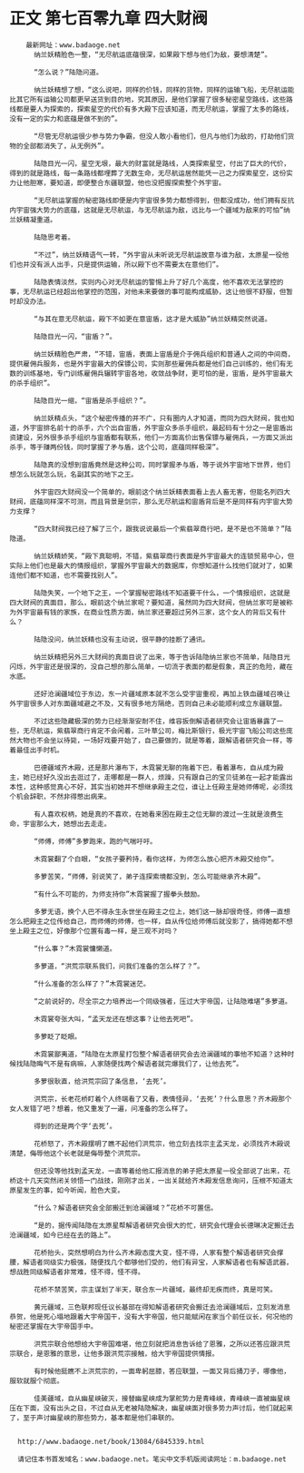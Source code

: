 # 正文 第七百零九章 四大财阀
        最新网址：www.badaoge.net
          纳兰妖精脸色一整，“无尽航运底蕴很深，如果殿下想与他们为敌，要想清楚”。
      
          “怎么说？”陆隐问道。
      
          纳兰妖精想了想，“这么说吧，同样的价钱，同样的货物，同样的运输飞船，无尽航运能比其它所有运输公司都更早送货到目的地，究其原因，是他们掌握了很多秘密星空路线，这些路线都是要人为探索的，探索星空的代价有多大殿下应该知道，而无尽航运，掌握了太多的路线，没有一定的实力和底蕴是做不到的”。
      
          “尽管无尽航运很少参与势力争霸，但没人敢小看他们，但凡与他们为敌的，打劫他们货物的全部都消失了，从无例外”。
      
          陆隐目光一闪，星空无垠，最大的财富就是路线，人类探索星空，付出了巨大的代价，得到的就是路线，每一条路线都埋葬了无数生命，无尽航运居然能凭一己之力探索星空，这份实力让他胆寒，要知道，即便整合东疆联盟，他也没把握探索整个外宇宙。
      
          “无尽航运掌握的秘密路线即便是内宇宙很多势力都想得到，但都没成功，他们拥有反抗内宇宙强大势力的底蕴，这就是无尽航运，与无尽航运为敌，远比与一个疆域为敌来的可怕”纳兰妖精凝重道。
      
          陆隐思考着。
      
          “不过”，纳兰妖精语气一转，“外宇宙从未听说无尽航运故意与谁为敌，太原星一役他们也并没有派人出手，只是提供运输，所以殿下也不需要太在意他们”。
      
          陆隐表情淡然，实则内心对无尽航运的警惕上升了好几个高度，他不喜欢无法掌控的事，无尽航运已经超出他掌控的范围，对他未来要做的事可能构成威胁，这让他很不舒服，但暂时却没办法。
      
          “与其在意无尽航运，殿下不如更在意宙盾，这才是大威胁”纳兰妖精突然说道。
      
          陆隐目光一闪，“宙盾？”。
      
          纳兰妖精脸色严肃，“不错，宙盾，表面上宙盾是介于佣兵组织和普通人之间的中间商，提供雇佣兵服务，也是外宇宙最大的保镖公司，实则那些雇佣兵都是他们自己训练的，他们有无数的训练基地，专门训练雇佣兵辗转宇宙各地，收敛战争财，更可怕的是，宙盾，是外宇宙最大的杀手组织”。
      
          陆隐目光一缩，“宙盾是杀手组织？”。
      
          纳兰妖精点头，“这个秘密传播的并不广，只有圈内人才知道，而同为四大财阀，我也知道，外宇宙排名前十的杀手，六个出自宙盾，外宇宙众多杀手组织，最起码有十分之一是宙盾出资建设，另外很多杀手组织与宙盾都有联系，他们一方面高价出售保镖与雇佣兵，一方面又派出杀手，等于赚两份钱，同时掌握了矛与盾，这个公司，底蕴同样极深”。
      
          陆隐真的没想到宙盾竟然是这种公司，同时掌握矛与盾，等于说外宇宙地下世界，他们想怎么玩就怎么玩，名副其实的地下之王。
      
          外宇宙四大财阀没一个简单的，眼前这个纳兰妖精表面看上去人畜无害，但能名列四大财阀，底蕴同样深不可测，而且背景是剑宗，那么无尽航运和宙盾背后是不是同样有内宇宙大势力支撑？
      
          “四大财阀我已经了解了三个，跟我说说最后一个紫翡翠商行吧，是不是也不简单？”陆隐道。
      
          纳兰妖精娇笑，“殿下真聪明，不错，紫翡翠商行表面是外宇宙最大的连锁贸易中心，但实际上他们也是最大的情报组织，掌握外宇宙最大的数据库，你想知道什么找他们就对了，如果连他们都不知道，也不需要找别人”。
      
          陆隐失笑，一个地下之王，一个掌握秘密路线不知道要干什么，一个情报组织，这就是四大财阀的真面目，那么，眼前这个纳兰家呢？要知道，虽然同为四大财阀，但纳兰家可是被称为外宇宙最有钱的家族，在商业性质方面，纳兰家还要超过另外三家，这个女人的背后又有什么？
      
          陆隐没问，纳兰妖精也没有主动说，很平静的挂断了通讯。
      
          纳兰妖精把另外三大财阀的真面目说了出来，等于告诉陆隐纳兰家也不简单，陆隐目光闪烁，外宇宙还是很深的，没自己想的那么简单，一切流于表面的都是假象，真正的危险，藏在水底。
      
          还好沧澜疆域位于东边，东一片疆域原本就不怎么受宇宙重视，再加上铁血疆域召唤让外宇宙很多人对东面疆域避之不及，又有很多地方隔绝，否则自己未必能顺利成立东疆联盟。
      
          不过这些隐藏极深的势力已经渐渐安耐不住，维容扳倒解语者研究会让宙盾暴露了一些，无尽航运，紫翡翠商行肯定不会闲着，三叶草公司，梅比斯银行，极光宇宙飞船公司这些庞然大物也不会坐以待毙，一场好戏要开始了，自己要做的，就是等着，跟解语者研究会一样，等着最佳出手时机。
      
          巴德疆域齐木殿，还是那片瀑布下，木霓裳无聊的拖着下巴，看着瀑布，自从成为殿主，她已经好久没出去逛过了，走哪都是一群人，烦躁，只有跟自己的宝贝徒弟在一起才能露出本性，这种感觉真心不好，其实当初她并不想继承殿主之位，谁让上任殿主是她师傅呢，必须找个机会辞职，不然非得憋出病来。
      
          有人喜欢权柄，她是真的不喜欢，在她看来困在殿主之位无聊的渡过一生就是浪费生命，宇宙那么大，她想出去走走。
      
          “师傅，师傅”多萝跑来，跑的气喘吁吁。
      
          木霓裳翻了个白眼，“女孩子要矜持，看你这样，为师怎么放心把齐木殿交给你”。
      
          多萝苦笑，“师傅，别说笑了，弟子连探索境都没到，怎么可能继承齐木殿”。
      
          “有什么不可能的，为师支持你”木霓裳握了握拳头鼓励。
      
          多萝无语，换个人巴不得永生永世坐在殿主之位上，她们这一脉却很奇怪，师傅一直想怎么把殿主之位传给自己，而师傅的师傅，也一样，自从传位给师傅后就没影了，搞得她都不想坐上殿主之位，好像那个位置有毒一样，是三观不对吗？
      
          “什么事？”木霓裳慵懒道。
      
          多萝道，“洪荒宗联系我们，问我们准备的怎么样了？”。
      
          “什么准备的怎么样了？”木霓裳迷茫。
      
          “之前说好的，尽全宗之力培养出一个同级强者，压过大宇帝国，让陆隐难堪”多萝道。
      
          木霓裳夸张大叫，“孟天龙还在想这事？让他去死吧”。
      
          多萝眨了眨眼。
      
          木霓裳鄙夷道，“陆隐在太原星打包整个解语者研究会去沧澜疆域的事他不知道？这种时候找陆隐晦气不是有病嘛，人家随便找两个解语者就完爆我们了，让他去死”。
      
          多萝很耿直，给洪荒宗回了条信息，‘去死’。
      
          洪荒宗，长老花桥盯着个人终端看了又看，表情怪异，‘去死’？什么意思？齐木殿那个女人发错了吧？想着，他又重发了一遍，问准备的怎么样了。
      
          得到的还是两个字‘去死’。
      
          花桥怒了，齐木殿摆明了瞧不起他们洪荒宗，他立刻去找宗主孟天龙，必须找齐木殿说清楚，侮辱他这个长老就是侮辱整个洪荒宗。
      
          但还没等他找到孟天龙，一直等着给他汇报消息的弟子把太原星一役全部说了出来，花桥这十几天突然闭关领悟一门战技，刚刚才出关，一出关就给齐木殿发信息询问，压根不知道太原星发生的事，如今听闻，脸色大变。
      
          “什么？解语者研究会全部搬迁到沧澜疆域？”花桥不可置信。
      
          “是的，据传闻陆隐在太原星帮解语者研究会很大的忙，研究会代理会长德琳决定搬迁去沧澜疆域，如今已经在去的路上”。
      
          花桥抬头，突然想明白为什么齐木殿态度大变，怪不得，人家有整个解语者研究会撑腰，解语者同级实力极强，随便找几个都够他们受的，他们有异宝，人家解语者也有解语武器，想战胜同级解语者非常难，怪不得，怪不得。
      
          花桥不禁苦笑，宗主谋划了半天，联合东一片疆域，最终却无疾而终，真是可笑。
      
          黄元疆域，三色联邦现任议长基部在得知解语者研究会搬迁去沧澜疆域后，立刻发消息恭贺，他是死心塌地跟着大宇帝国干，没有大宇帝国，他只能赋闲在家当个前任议长，何况他的秘密还掌握在大宇帝国手中。
      
          洪荒宗联合他想给大宇帝国难堪，他立刻就把消息告诉给了恩雅，之所以还答应跟洪荒宗联合，是恩雅的意思，让他多跟洪荒宗接触，给大宇帝国提供情报。
      
          有时候他挺瞧不上洪荒宗的，一面卑躬屈膝，答应联盟，一面又背后捅刀子，哪像他，服软就服个彻底。
      
          佳美疆域，自从幽星峡破灭，接替幽星峡成为掌舵势力是青峰峡，青峰峡一直被幽星峡压在下面，没有出头之日，不过自从无老被陆隐解决，幽星峡面对很多势力声讨后，他们就起来了，至于声讨幽星峡的那些势力，基本都是他们串联的。
      
      
      http://www.badaoge.net/book/13084/6845339.html
      
      请记住本书首发域名：www.badaoge.net。笔尖中文手机版阅读网址：m.badaoge.net